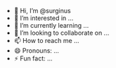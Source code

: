- 👋 Hi, I’m @surginus
- 👀 I’m interested in ...
- 🌱 I’m currently learning ...
- 💞️ I’m looking to collaborate on ...
- 📫 How to reach me ...
- 😄 Pronouns: ...
- ⚡ Fun fact: ...

<!---
surginus/surginus is a ✨ special ✨ repository because its `README.md` (this file) appears on your GitHub profile.
You can click the Preview link to take a look at your changes.
--->
